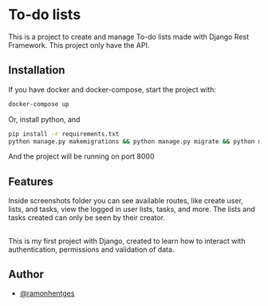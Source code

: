 
# To-do lists

This is a project to create and manage To-do lists made with Django Rest Framework. This project only have the API.

## Installation

If you have docker and docker-compose, start the project with:

```bash
docker-compose up
```
Or, install python, and
```bash
pip install -r requirements.txt
python manage.py makemigrations && python manage.py migrate && python manage.py runserver 0.0.0.0:8000
```
And the project will be running on port 8000
## Features

Inside screenshots folder you can see available routes, like create user, lists, and tasks, view the logged in user lists, tasks, and more.
The lists and tasks created can only be seen by their creator.
##
This is my first project with Django, created to learn how to interact with authentication, permissions and validation of data.
## Author

- [@ramonhentges](https://github.com/ramonhentges)

